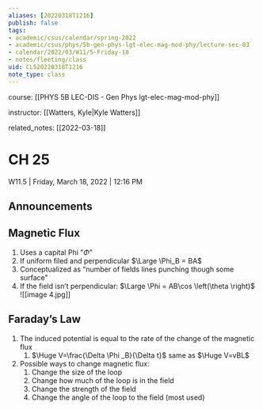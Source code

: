 ```yaml
---
aliases: [20220318T1216]
publish: false
tags:
- academic/csus/calendar/spring-2022
- academic/csus/phys/5b-gen-phys-lgt-elec-mag-mod-phy/lecture-sec-03
- calendar/2022/03/W11/5-Friday-18
- notes/fleeting/class
uid: CLS20220318T1216
note_type: class
---
```


course: [[PHYS 5B LEC-DIS - Gen Phys lgt-elec-mag-mod-phy]]

instructor: [[Watters, Kyle|Kyle Watters]]

related_notes: [[2022-03-18]]

# CH 25

W11.5 | Friday, March 18, 2022 | 12:16 PM

## Announcements

## Magnetic Flux

1. Uses a capital Phi ”$\Phi$”
2. If uniform filed and perpendicular $\Large \Phi_B = BA$
3. Conceptualized as “number of fields lines punching though some surface”
4. If the field isn’t perpendicular: $\Large \Phi = AB\cos \left(\theta \right)$
	![[image 4.jpg]]

## Faraday’s Law

1. The induced potential is equal to the rate of the change of the magnetic flux
	1. $\Huge V=\frac{\Delta \Phi _B}{\Delta t}$ same as $\Huge V=vBL$
2. Possible ways to change magnetic flux:
	1. Change the size of the loop
	2. Change how much of the loop is in the field
	3. Change the strength of the field
	4. Change the angle of the loop to the field (most used)
